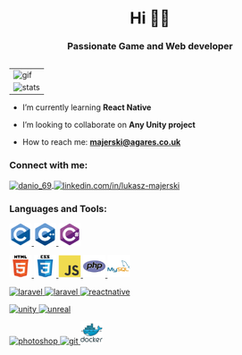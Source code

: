 <h1 align="center">Hi 👋🤓</h1>
<h3 align="center">Passionate Game and Web developer</h3>
<table align="right">
  <tr>
    <td>
      <img alt="gif" width="400" src="https://c.tenor.com/ZmZ7UKIc0soAAAAM/anonymous-anonymous-bites-back.gif">
    </td>
  </tr>
  <tr>
    <td>
      <img alt="stats" width="400" src="https://github-readme-stats.vercel.app/api/top-langs?username=h4stur&show_icons=true&locale=en&layout=compact" alt="h4stur" />
    </td>
  </tr>
</table>

- I’m currently learning **React Native**

- I’m looking to collaborate on **Any Unity project**

- How to reach me: **majerski@agares.co.uk**

<h3 align="left">Connect with me:</h3>
<p align="left">
    <a href="https://discordapp.com/users/danio_69" target="_blank">
        <img align="center" src="https://raw.githubusercontent.com/rahuldkjain/github-profile-readme-generator/master/src/images/icons/Social/discord.svg" alt="danio_69" height="30" width="40" />
    </a>
    <a href="https://linkedin.com/in/linkedin.com/in/lukasz-majerski" target="_blank">
        <img align="center" src="https://raw.githubusercontent.com/rahuldkjain/github-profile-readme-generator/master/src/images/icons/Social/linked-in-alt.svg" alt="linkedin.com/in/lukasz-majerski" height="30" width="40"/>
    </a>
</p>

<h3 align="left">Languages and Tools:</h3>
    <!--Programming-->
<p align="left"> 
    <!-- C -->
    <a href="https://www.cprogramming.com/" target="_blank" rel="noreferrer"> 
        <img src="https://raw.githubusercontent.com/devicons/devicon/master/icons/c/c-original.svg" alt="c" width="40" height="40"/> 
    </a> 
    <!-- C++ -->
    <a href="https://www.w3schools.com/cpp/" target="_blank" rel="noreferrer"> 
        <img src="https://raw.githubusercontent.com/devicons/devicon/master/icons/cplusplus/cplusplus-original.svg" alt="cplusplus" width="40" height="40"/> 
    </a> 
    <!-- C# -->
    <a href="https://www.w3schools.com/cs/" target="_blank" rel="noreferrer"> 
        <img src="https://raw.githubusercontent.com/devicons/devicon/master/icons/csharp/csharp-original.svg" alt="csharp" width="40" height="40"/> 
    </a>
</p>

<!--WEB-->
<p align="left"> 
    <!-- HTML -->
    <a href="https://www.w3.org/html/" target="_blank" rel="noreferrer"> 
        <img src="https://raw.githubusercontent.com/devicons/devicon/master/icons/html5/html5-original-wordmark.svg" alt="html5" width="40" height="40"/> 
    </a> 
    <!-- CSS -->
    <a href="https://www.w3schools.com/css/" target="_blank" rel="noreferrer"> 
        <img src="https://raw.githubusercontent.com/devicons/devicon/master/icons/css3/css3-original-wordmark.svg" alt="css3" width="40" height="40"/> 
    </a>
    <!-- JS -->
    <a href="https://developer.mozilla.org/en-US/docs/Web/JavaScript" target="_blank" rel="noreferrer"> 
        <img src="https://raw.githubusercontent.com/devicons/devicon/master/icons/javascript/javascript-original.svg" alt="javascript" width="40" height="40"/> 
    </a>  
    <!-- PHP -->
    <a href="https://www.php.net" target="_blank" rel="noreferrer"> 
        <img src="https://raw.githubusercontent.com/devicons/devicon/master/icons/php/php-original.svg" alt="php" width="40" height="40"/> 
    </a> 
    <!-- MYSQL -->
    <a href="https://www.mysql.com/" target="_blank" rel="noreferrer"> 
        <img src="https://raw.githubusercontent.com/devicons/devicon/master/icons/mysql/mysql-original-wordmark.svg" alt="mysql" width="40" height="40"/> 
    </a>
    <!-- MONGODB -->
    <!-- <a href="https://www.mongodb.com/" target="_blank" rel="noreferrer"> 
        <img src="https://raw.githubusercontent.com/devicons/devicon/master/icons/mongodb/mongodb-original-wordmark.svg" alt="mongodb" width="40" height="40"/> 
    </a> -->
</p>

<!--FRAMEWORKS-->
<p align="left"> 
    <!-- WORDPRESS -->
    <a href="https://wordpress.com/" target="_blank" rel="noreferrer"> 
        <img src="https://upload.wikimedia.org/wikipedia/commons/0/09/Wordpress-Logo.svg" alt="laravel" width="40" height="40"/> 
    </a>
    <!-- LARAVEL -->
    <a href="https://laravel.com/" target="_blank" rel="noreferrer"> 
        <img src="https://upload.wikimedia.org/wikipedia/commons/9/9a/Laravel.svg" alt="laravel" width="40" height="40"/> 
    </a>
    <!-- REACT -->
    <a href="https://reactnative.dev/" target="_blank" rel="noreferrer"> 
        <img src="https://reactnative.dev/img/header_logo.svg" alt="reactnative" width="40" height="40"/> 
    </a>
</p>

<!--ENGINES-->
<p align="left"> 
    <!-- UNITY -->
    <a href="https://unity.com/" target="_blank" rel="noreferrer"> 
        <img src="https://www.vectorlogo.zone/logos/unity3d/unity3d-icon.svg" alt="unity" width="40" height="40"/> 
    </a> 
    <!-- UNREAL -->
    <a href="https://unrealengine.com/" target="_blank" rel="noreferrer"> 
        <img src="https://raw.githubusercontent.com/kenangundogan/fontisto/036b7eca71aab1bef8e6a0518f7329f13ed62f6b/icons/svg/brand/unreal-engine.svg" alt="unreal" width="40" height="40"/> 
    </a> 
</p>

<!--TOOLS-->
<p align="left">   
    <!-- PS -->
    <a href="https://www.photoshop.com/en" target="_blank" rel="noreferrer"> 
        <img src="https://upload.wikimedia.org/wikipedia/commons/a/af/Adobe_Photoshop_CC_icon.svg" alt="photoshop" width="40" height="40"/> 
    </a> 
    <!-- GIT -->
    <a href="https://git-scm.com/" target="_blank" rel="noreferrer"> 
        <img src="https://www.vectorlogo.zone/logos/git-scm/git-scm-icon.svg" alt="git" width="40" height="40"/> 
    </a>
    <!-- DOCKER -->
    <a href="https://www.docker.com/" target="_blank" rel="noreferrer"> 
        <img src="https://raw.githubusercontent.com/devicons/devicon/master/icons/docker/docker-original-wordmark.svg" alt="docker" width="40" height="40"/> 
    </a>
</p>
